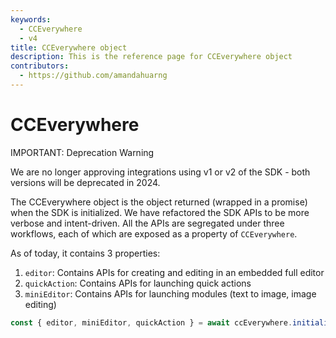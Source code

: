```yaml
---
keywords:
  - CCEverywhere
  - v4
title: CCEverywhere object
description: This is the reference page for CCEverywhere object
contributors:
  - https://github.com/amandahuarng
--- 
```


# CCEverywhere 

<InlineAlert variant="error" slots="header, text" />

IMPORTANT: Deprecation Warning

We are no longer approving integrations using v1 or v2 of the SDK - both versions will be deprecated in 2024.

The CCEverywhere object is the object returned (wrapped in a promise) when the SDK is initialized. We have refactored the SDK APIs to be more verbose and intent-driven. All the APIs are segregated under three workflows, each of which are exposed as a property of `CCEverywhere`.

As of today, it contains 3 properties:

1. `editor`: Contains APIs for creating and editing in an embedded full editor
2. `quickAction`: Contains APIs for launching quick actions
3. `miniEditor`: Contains APIs for launching modules (text to image, image editing)

<!-- 4. `close()`: Closes the active editor modal
1. `terminate()`: Un-initializes the active `CCEverywhere` instance -->

```js
const { editor, miniEditor, quickAction } = await ccEverywhere.initialize();
```
